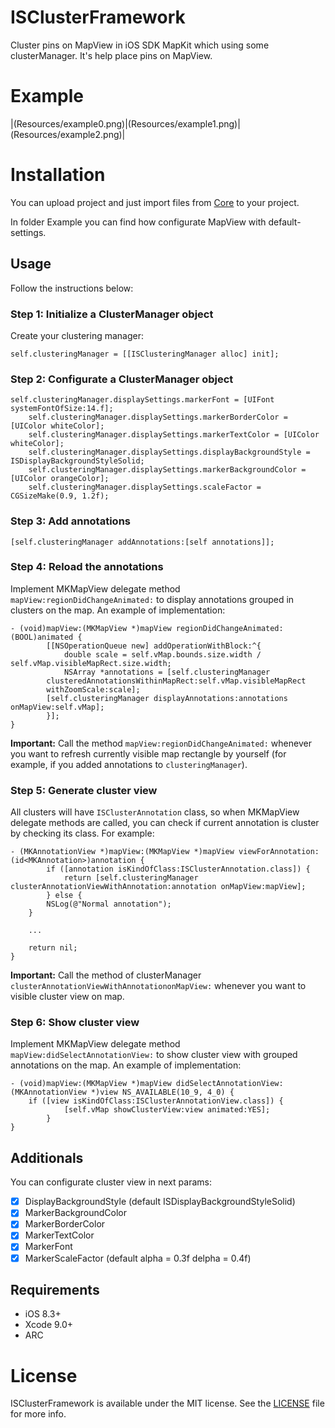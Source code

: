 # ISClusterFramework
Cluster pins on MapView in iOS SDK MapKit which using some clusterManager. It's help place pins on MapView.

# Example

|(Resources/example0.png)|(Resources/example1.png)|(Resources/example2.png)|

# Installation

You can upload project and just import files from [Core](Core) to your project.

In folder Example you can find how configurate MapView with default-settings.

## Usage

Follow the instructions below:

### Step 1: Initialize a ClusterManager object

Create your clustering manager:
	
	self.clusteringManager = [[ISClusteringManager alloc] init];

### Step 2: Configurate a ClusterManager object

	self.clusteringManager.displaySettings.markerFont = [UIFont systemFontOfSize:14.f];
    	self.clusteringManager.displaySettings.markerBorderColor = [UIColor whiteColor];
    	self.clusteringManager.displaySettings.markerTextColor = [UIColor whiteColor];
    	self.clusteringManager.displaySettings.displayBackgroundStyle = ISDisplayBackgroundStyleSolid;
    	self.clusteringManager.displaySettings.markerBackgroundColor = [UIColor orangeColor];
    	self.clusteringManager.displaySettings.scaleFactor = CGSizeMake(0.9, 1.2f);

### Step 3: Add annotations

	[self.clusteringManager addAnnotations:[self annotations]];
	
### Step 4: Reload the annotations
	
Implement MKMapView delegate method `mapView:regionDidChangeAnimated:` to display annotations grouped in clusters on the map. An example of implementation:

	- (void)mapView:(MKMapView *)mapView regionDidChangeAnimated:(BOOL)animated {
    		[[NSOperationQueue new] addOperationWithBlock:^{
        		double scale = self.vMap.bounds.size.width / self.vMap.visibleMapRect.size.width;
        		NSArray *annotations = [self.clusteringManager 		   
			clusteredAnnotationsWithinMapRect:self.vMap.visibleMapRect 			
			withZoomScale:scale];
			[self.clusteringManager displayAnnotations:annotations onMapView:self.vMap];
    		}];
	}
	
**Important:** Call the method `mapView:regionDidChangeAnimated:` whenever you want to refresh currently visible map rectangle by yourself (for example, if you added annotations to `clusteringManager`).

### Step 5: Generate cluster view

All clusters will have `ISClusterAnnotation` class, so when MKMapView delegate methods are called, you can check if current annotation is cluster by checking its class. For example:

	- (MKAnnotationView *)mapView:(MKMapView *)mapView viewForAnnotation:(id<MKAnnotation>)annotation {
    		if ([annotation isKindOfClass:ISClusterAnnotation.class]) {
        		return [self.clusteringManager clusterAnnotationViewWithAnnotation:annotation onMapView:mapView];
    		} else {
			NSLog(@"Normal annotation");
		}
		
		...
		
    	return nil;
	}

**Important:** Call the method of clusterManager `clusterAnnotationViewWithAnnotationonMapView:` whenever you want to visible cluster view on map.

### Step 6: Show cluster view

Implement MKMapView delegate method `mapView:didSelectAnnotationView:` to show cluster view with grouped annotations on the map. An example of implementation:

	- (void)mapView:(MKMapView *)mapView didSelectAnnotationView:(MKAnnotationView *)view NS_AVAILABLE(10_9, 4_0) {
   		if ([view isKindOfClass:ISClusterAnnotationView.class]) {
        		[self.vMap showClusterView:view animated:YES];
    		}
	}
	
## Additionals

You can configurate cluster view in next params:

- [x] DisplayBackgroundStyle (default ISDisplayBackgroundStyleSolid)
- [x] MarkerBackgroundColor
- [x] MarkerBorderColor
- [x] MarkerTextColor
- [x] MarkerFont
- [x] MarkerScaleFactor (default alpha = 0.3f delpha = 0.4f)

## Requirements

- iOS 8.3+
- Xcode 9.0+
- ARC

# License

ISClusterFramework is available under the MIT license. See the [LICENSE](LICENSE) file for more info.
